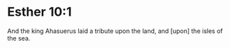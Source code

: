 # Esther 10:1

And the king Ahasuerus laid a tribute upon the land, and [upon] the isles of the sea.
